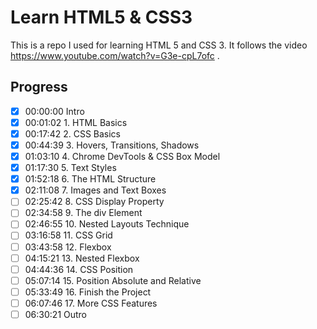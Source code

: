 # Learn HTML5 & CSS3

This is a repo I used for learning HTML 5 and CSS 3. It follows the video https://www.youtube.com/watch?v=G3e-cpL7ofc .

## Progress

- [x] 00:00:00 Intro
- [x] 00:01:02 1. HTML Basics
- [x] 00:17:42 2. CSS Basics
- [x] 00:44:39 3. Hovers, Transitions, Shadows
- [x] 01:03:10 4. Chrome DevTools & CSS Box Model
- [x] 01:17:30 5. Text Styles
- [x] 01:52:18 6. The HTML Structure
- [x] 02:11:08 7. Images and Text Boxes
- [ ] 02:25:42 8. CSS Display Property
- [ ] 02:34:58 9. The div Element
- [ ] 02:46:55 10. Nested Layouts Technique
- [ ] 03:16:58 11. CSS Grid
- [ ] 03:43:58 12. Flexbox
- [ ] 04:15:21 13. Nested Flexbox
- [ ] 04:44:36 14. CSS Position
- [ ] 05:07:14 15. Position Absolute and Relative
- [ ] 05:33:49 16. Finish the Project
- [ ] 06:07:46 17. More CSS Features
- [ ] 06:30:21 Outro
